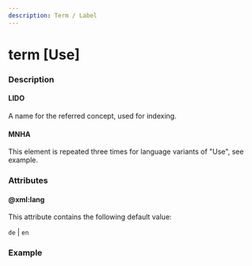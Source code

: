 ```yaml
---
description: Term / Label
---
```


# term  \[Use\]

### Description

#### LIDO

A name for the referred concept, used for indexing.

#### MNHA

This element is repeated three times for language variants of "Use", see example.

### Attributes

#### @xml:lang

This attribute contains the following default value:

`de` \| `en`

### Example


